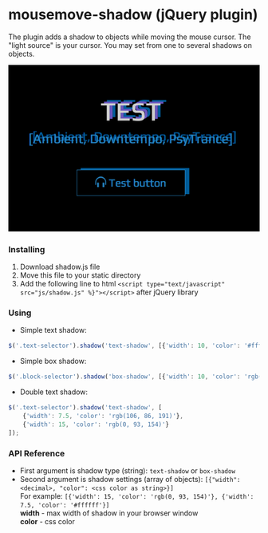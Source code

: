 mousemove-shadow (jQuery plugin)
================================

The plugin adds a shadow to objects while moving the mouse cursor. The "light source" is your cursor.
You may set from one to several shadows on objects.

![test](https://github.com/Seg-mel/mousemove-shadow/blob/master/images/test.png)

### Installing

1. Download shadow.js file
2. Move this file to your static directory
3. Add the following line to html `<script type="text/javascript" src="js/shadow.js" %}"></script>` after jQuery library

### Using

- Simple text shadow: 
``` javascript
$('.text-selector').shadow('text-shadow', [{'width': 10, 'color': '#ffffff'}]);
```
- Simple box shadow:
``` javascript
$('.block-selector').shadow('box-shadow', [{'width': 10, 'color': 'rgb(0, 93, 154)'}]);
```
- Double text shadow:
``` javascript
$('.text-selector').shadow('text-shadow', [
    {'width': 7.5, 'color': 'rgb(106, 86, 191)'},
    {'width': 15, 'color': 'rgb(0, 93, 154)'}
]);
```

### API Reference

- First argument is shadow type (string): `text-shadow` or `box-shadow`
- Second argument is shadow settings (array of objects): `[{"width": <decimal>, "color": <css color as string>}]`<br>
  For example: `[{'width': 15, 'color': 'rgb(0, 93, 154)'}, {'width': 7.5, 'color': '#ffffff'}]`<br>
  **width** - max width of shadow in your browser window<br>
  **color** - css color
